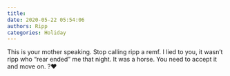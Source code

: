 ```yaml
---
title: 
date: 2020-05-22 05:54:06
authors: Ripp
categories: Holiday
---
```


 This is your mother speaking. Stop calling ripp a remf. I lied to you, it wasn’t ripp who “rear ended” me that night. It was a horse. You need to accept it and move on. ?❤️